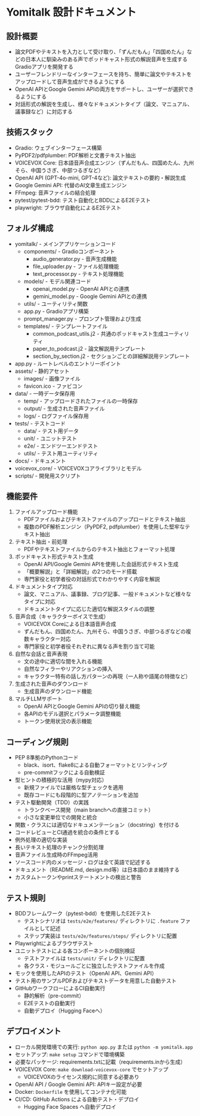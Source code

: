 # Yomitalk 設計ドキュメント

## 設計概要
- 論文PDFやテキストを入力として受け取り、「ずんだもん」「四国めたん」などの日本人に馴染みのある声でポッドキャスト形式の解説音声を生成するGradioアプリを開発する
- ユーザーフレンドリーなインターフェースを持ち、簡単に論文やテキストをアップロードして音声生成ができるようにする
- OpenAI APIとGoogle Gemini APIの両方をサポートし、ユーザーが選択できるようにする
- 対話形式の解説を生成し、様々なドキュメントタイプ（論文、マニュアル、議事録など）に対応する

## 技術スタック
- Gradio: ウェブインターフェース構築
- PyPDF2/pdfplumber: PDF解析と文書テキスト抽出
- VOICEVOX Core: 日本語音声合成エンジン（ずんだもん、四国めたん、九州そら、中国うさぎ、中部つるぎなど）
- OpenAI API (GPT-4o-mini, GPT-4など): 論文テキストの要約・解説生成
- Google Gemini API: 代替のAI文章生成エンジン
- FFmpeg: 音声ファイルの結合処理
- pytest/pytest-bdd: テスト自動化とBDDによるE2Eテスト
- playwright: ブラウザ自動化によるE2Eテスト

## フォルダ構成
- yomitalk/ - メインアプリケーションコード
  - components/ - Gradioコンポーネント
    - audio_generator.py - 音声生成機能
    - file_uploader.py - ファイル処理機能
    - text_processor.py - テキスト処理機能
  - models/ - モデル関連コード
    - openai_model.py - OpenAI APIとの連携
    - gemini_model.py - Google Gemini APIとの連携
  - utils/ - ユーティリティ関数
  - app.py - Gradioアプリ構築
  - prompt_manager.py - プロンプト管理および生成
  - templates/ - テンプレートファイル
    - common_podcast_utils.j2 - 共通のポッドキャスト生成ユーティリティ
    - paper_to_podcast.j2 - 論文解説用テンプレート
    - section_by_section.j2 - セクションごとの詳細解説用テンプレート
- app.py - ルートレベルのエントリーポイント
- assets/ - 静的アセット
  - images/ - 画像ファイル
  - favicon.ico - ファビコン
- data/ - 一時データ保存用
  - temp/ - アップロードされたファイルの一時保存
  - output/ - 生成された音声ファイル
  - logs/ - ログファイル保存用
- tests/ - テストコード
  - data/ - テスト用データ
  - unit/ - ユニットテスト
  - e2e/ - エンドツーエンドテスト
  - utils/ - テスト用ユーティリティ
- docs/ - ドキュメント
- voicevox_core/ - VOICEVOXコアライブラリとモデル
- scripts/ - 開発用スクリプト

## 機能要件
1. ファイルアップロード機能
   - PDFファイルおよびテキストファイルのアップロードとテキスト抽出
   - 複数のPDF解析エンジン（PyPDF2, pdfplumber）を使用した堅牢なテキスト抽出
2. テキスト抽出・前処理
   - PDFやテキストファイルからのテキスト抽出とフォーマット処理
3. ポッドキャスト形式テキスト生成
   - OpenAI API/Google Gemini APIを使用した会話形式テキスト生成
   - 「概要解説」と「詳細解説」の2つのモード搭載
   - 専門家役と初学者役の対話形式でわかりやすく内容を解説
4. ドキュメントタイプ対応
   - 論文、マニュアル、議事録、ブログ記事、一般ドキュメントなど様々なタイプに対応
   - ドキュメントタイプに応じた適切な解説スタイルの調整
5. 音声合成（キャラクターボイスで生成）
   - VOICEVOX Coreによる日本語音声合成
   - ずんだもん、四国めたん、九州そら、中国うさぎ、中部つるぎなどの複数キャラクター対応
   - 専門家役と初学者役それぞれに異なる声を割り当て可能
6. 自然な会話と音声表現
   - 文の途中に適切な間を入れる機能
   - 自然なフィラーやリアクションの挿入
   - キャラクター特有の話し方パターンの再現（一人称や語尾の特徴など）
7. 生成された音声のダウンロード
   - 生成音声のダウンロード機能
8. マルチLLMサポート
   - OpenAI APIとGoogle Gemini APIの切り替え機能
   - 各APIのモデル選択とパラメータ調整機能
   - トークン使用状況の表示機能

## コーディング規則
- PEP 8準拠のPythonコード
  - black、isort、flake8による自動フォーマットとリンティング
  - pre-commitフックによる自動検証
- 型ヒントの積極的な活用（mypy対応）
  - 新規ファイルでは厳格な型チェックを適用
  - 既存コードにも段階的に型アノテーションを追加
- テスト駆動開発（TDD）の実践
  - トランクベース開発（main branchへの直接コミット）
  - 小さな変更単位での開発と統合
- 関数・クラスには適切なドキュメンテーション（docstring）を付ける
- コードレビューとCI通過を統合の条件とする
- 例外処理の適切な実装
- 長いテキスト処理のチャンク分割処理
- 音声ファイル生成時のFFmpeg活用
- ソースコード内のメッセージ・ログは全て英語で記述する
- ドキュメント（README.md, design.md等）は日本語のまま維持する
- カスタムトークンやprintステートメントの検出と警告

## テスト規則
- BDDフレームワーク（pytest-bdd）を使用したE2Eテスト
  - テストシナリオは `tests/e2e/features/` ディレクトリに `.feature` ファイルとして記述
  - ステップ実装は `tests/e2e/features/steps/` ディレクトリに配置
- Playwrightによるブラウザテスト
- ユニットテストによる各コンポーネントの個別検証
  - テストファイルは `tests/unit/` ディレクトリに配置
  - 各クラス・モジュールごとに独立したテストファイルを作成
- モックを使用したAPIのテスト（OpenAI API、Gemini API）
- テスト用のサンプルPDFおよびテキストデータを用意した自動テスト
- GitHubワークフローによるCI自動実行
  - 静的解析（pre-commit）
  - E2Eテストの自動実行
  - 自動デプロイ（Hugging Faceへ）

## デプロイメント
- ローカル開発環境での実行: `python app.py` または `python -m yomitalk.app`
- セットアップ: `make setup` コマンドで環境構築
- 必要なパッケージ: requirements.txtに記載（requirements.inから生成）
- VOICEVOX Core: `make download-voicevox-core` でセットアップ
  - VOICEVOXのライセンス規約に同意する必要あり
- OpenAI API / Google Gemini API: APIキー設定が必要
- Docker: `Dockerfile` を使用してコンテナ化可能
- CI/CD: GitHub Actions による自動テスト・デプロイ
  - Hugging Face Spaces へ自動デプロイ

